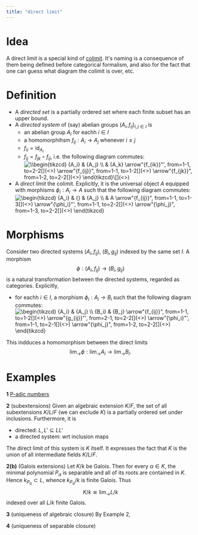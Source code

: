 ```yaml
---
title: "direct limit"
---
```


# Idea
A direct limit is a special kind of [colimit](<>). It's naming is a consequence of them being defined before categorical formalism, and also for the fact that one can guess what diagram the colimit is over, etc.

# Definition
- A *directed set* is a partially ordered set where each finite subset has an upper bound.
- A *directed system* of (say) abelian groups $(A_i, f_{ij})_{i,j\in I}$ is
	- an abelian group $A_i$ for eachh $i\in I$
	- a homomorphihsm $f_{ij}:A_i\to A_j$ whenever $i\leq j$
	- $f_{ii}=\text{id}_{A_i}$
	- $f_{ij}=f_{jk}\circ f_{ij}$, i.e. the following diagram commutes:
	<img align="center" src="https://i.upmath.me/svg/%5C%5B%5Cbegin%7Btikzcd%7D%0A%09%7BA_i%7D%20%26%20%7BA_j%7D%20%5C%5C%0A%09%26%20%7BA_k%7D%0A%09%5Carrow%5B%22%7Bf_%7Bik%7D%7D%22'%2C%20from%3D1-1%2C%20to%3D2-2%5D%0A%09%5Carrow%5B%22%7Bf_%7Bij%7D%7D%22%2C%20from%3D1-1%2C%20to%3D1-2%5D%0A%09%5Carrow%5B%22%7Bf_%7Bjk%7D%7D%22%2C%20from%3D1-2%2C%20to%3D2-2%5D%0A%5Cend%7Btikzcd%7D%5C%5D" alt="\\begin{tikzcd}
	{A_i} &amp; {A_j} \\
	&amp; {A_k}
	\arrow&quot;{f_{ik}}&quot;', from=1-1, to=2-2[](<>)
	\arrow&quot;{f_{ij}}&quot;, from=1-1, to=1-2[](<>)
	\arrow&quot;{f_{jk}}&quot;, from=1-2, to=2-2[](<>)
\end{tikzcd}\[](<>)" />
- A *direct limit* the colimit. Explicitly, it is the universal object $A$ equipped with morphisms $\phi_i:A_i\to A$ such that the following diagram commutes:
<img align="center" src="https://i.upmath.me/svg/%5Cbegin%7Btikzcd%7D%0A%09%7BA_i%7D%20%26%20%7B%7D%20%26%20%7BA_j%7D%20%5C%5C%0A%09%26%20A%0A%09%5Carrow%5B%22%7Bf_%7Bij%7D%7D%22%2C%20from%3D1-1%2C%20to%3D1-3%5D%0A%09%5Carrow%5B%22%7B%5Cphi_i%7D%22'%2C%20from%3D1-1%2C%20to%3D2-2%5D%0A%09%5Carrow%5B%22%7B%5Cphi_j%7D%22%2C%20from%3D1-3%2C%20to%3D2-2%5D%0A%5Cend%7Btikzcd%7D" alt="\begin{tikzcd}
	{A_i} &amp; {} &amp; {A_j} \\
	&amp; A
	\arrow&quot;{f_{ij}}&quot;, from=1-1, to=1-3[](<>)
	\arrow&quot;{\phi_i}&quot;', from=1-1, to=2-2[](<>)
	\arrow&quot;{\phi_j}&quot;, from=1-3, to=2-2[](<>)
\end{tikzcd}" />

# Morphisms
Consider two directed systems $(A_i,f_{ij})$, $(B_i, g_{ij})$ indexed by the same set $I$. A morphism $$\phi:(A_i,f_{ij})\to (B_i, g_{ij})$$ is a natural transformation between the directed systems, regarded as categories. Explicitly, 
- for eachh $i\in I$, a morphism $\phi_i:A_i\to B_i$ such that the following diagram commutes:
<img align="center" src="https://i.upmath.me/svg/%5Cbegin%7Btikzcd%7D%0A%09%7BA_i%7D%20%26%20%7BA_j%7D%20%5C%5C%0A%09%7BB_i%7D%20%26%20%7BB_j%7D%0A%09%5Carrow%5B%22%7Bf_%7Bij%7D%7D%22%2C%20from%3D1-1%2C%20to%3D1-2%5D%0A%09%5Carrow%5B%22%7Bg_%7Bij%7D%7D%22'%2C%20from%3D2-1%2C%20to%3D2-2%5D%0A%09%5Carrow%5B%22%7B%5Cphi_i%7D%22'%2C%20from%3D1-1%2C%20to%3D2-1%5D%0A%09%5Carrow%5B%22%7B%5Cphi_j%7D%22%2C%20from%3D1-2%2C%20to%3D2-2%5D%0A%5Cend%7Btikzcd%7D" alt="\begin{tikzcd}
	{A_i} &amp; {A_j} \\
	{B_i} &amp; {B_j}
	\arrow&quot;{f_{ij}}&quot;, from=1-1, to=1-2[](<>)
	\arrow&quot;{g_{ij}}&quot;', from=2-1, to=2-2[](<>)
	\arrow&quot;{\phi_i}&quot;', from=1-1, to=2-1[](<>)
	\arrow&quot;{\phi_j}&quot;, from=1-2, to=2-2[](<>)
\end{tikzcd}" />

This indduces a homomorphism between the direct limits
$$\lim_\to\phi:\lim_\to A_i\to \lim_\to B_i.$$

# Examples
**1** [P-adic numbers](<notes/ntpy/Definitions/Algebraic Number Theory/P-adic numbers.md>)

**2** (subextensions) 
Given an algebraic extension $K/F$, the set of all subextensions $K/L/F$ (we can exclude $K$) is a partially ordered set under inclusions. Furthermore, it is 
- directed: $L,L'\subseteq LL'$
- a directed system: wrt inclusion maps

The direct limit of this system is $K$ itself. It expresses the fact that $K$ is the union of all intermediate fields $K/L/F$. 

**2(b)** (Galois extensions)
Let $K/k$ be Galois. Then for every $\alpha\in K$, the minimal polynomial $P_\alpha$ is separable and all of its roots are contained in $K$. Hence $k_{P_\alpha}\subset L$, whence $k_{P_\alpha}/k$ is finite Galois. Thus $$K/k\cong\lim_\to L/k$$ indexed over all $L/k$ finite Galois.

**3** (uniqueness of algebraic closure)
By Example 2, 

**4** (uniqueness of separable closure)
